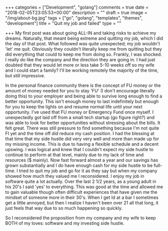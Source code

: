 +++
categories = ["Development", "golang"]
comments = true
date = "2018-02-05T23:05:53+00:00"
description = ""
draft = true
image = "/img/about-bg.jpg"
tags = ["go", "golang", "templates", "themes", "development"]
title = "Quit my job and failed"
type = ""

+++
My first post was about going ALL-IN and taking risks to achieve my dreams. Naturally, that meant being extreme and quitting my job, which I did the day of that post. What followed was quite unexpected; my job wouldn't 'let' me quit. Obviously they couldn't literally keep me from quitting but they did everything that could to keep me from doing so. Frankly, I was shocked. I really do like the company and the direction they are going in. I had just doubted that they would let more or less take 5-10 weeks off so my wife and I could start a family? I'll be working remotely the majority of the time, but still impressive.

In the personal finance community there is the concept of FU money or the amount of money needed for you to stay 'FU' (I don't encourage literally doing this) to your employer and being able to survive long enough to find a better opportunity. This isn't enough money to last indefinitely but enough for you to keep the lights on and resume normal life until your next opportunity. I've used that FU money or Emergency Fund once myself. I unexpectedly got laid off from a small tech startup (go figure right?) and was able to look for better opportunities without stressing about the bills. It felt great. There was still pressure to find something because I'm not quite FI yet and the time off did reduce my cash position. I had the blessing at that time that my side hustle did very very well and more than made up for my missing income. This is due to having a flexible schedule and a decent upswing. I was logical and knew that I couldn't expect my side hustle to continue to perform at that level, mainly due to my lack of time and resources ($ mainly). Now fast forward almost a year and our savings has grown substantially and I do have enough cash for my side hustle to be full-time. I tried to quit my job and go for it as they say but when my company showed how much they valued me I reconsidered. I enjoy my job in software quite a lot actually. Over the last 2 1/2 years, as a young adult in his 20's I said 'yes' to everything. This was good at the time and allowed me to gain valuable though often difficult experiences that have given me the mindset of someone more in their 30's. When I get Id at a bar I sometimes get a little annoyed, but then I realize I haven't been over 21 all that long, it just feels that way due to so much happening so quickly.

So I reconsidered the proposition from my company and my wife to keep BOTH of my loves: software and  my investing side hustle.